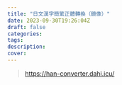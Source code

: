 ```yaml
---
title: "日文漢字簡繁正體轉換（鏡像）"
date: 2023-09-30T19:26:04Z
draft: false
categories:
tags:
description: 
cover: 
---
```

> https://han-converter.dahi.icu/